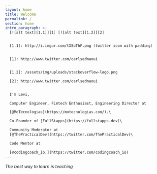 ```yaml
---
layout: home
title: Welcome
permalink: /
section: home
intro_paragraph: >-
  [![alt text][1.1]][1] [![alt text][1.2]][2] 


  [1.1]: http://i.imgur.com/tXSoThF.png (twitter icon with padding)


  [1]: http://www.twitter.com/carlsednaoui


  [1.2]: /assets/img/uploads/stackoverflow-logo.png

  [2]: http://www.twitter.com/carlsednaoui


  I'm Levi, 

  Computer Engineer, Fintech Enthusiast, Engineering Director at 

  [@MoTecnologias](https://motecnologias.com/).\

  Co-Founder of [FullStapps](https://fullstapps.dev)\

  Community Moderator at
  [@ThePracticalDev](https://twitter.com/ThePracticalDev)\

  Code Mentor at 

  [@codingcoach_io.](https://twitter.com/codingcoach_io)
---
```

_The best way to learn is teaching_ 

<a href="https://stackoverflow.com/"><i class="fa fa-stack-overflow"> </i></a>
